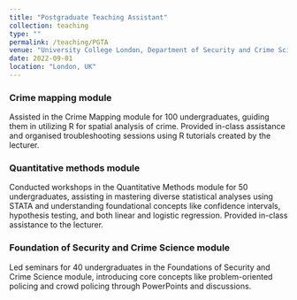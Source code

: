 ```yaml
---
title: "Postgraduate Teaching Assistant"
collection: teaching
type: ""
permalink: /teaching/PGTA
venue: "University College London, Department of Security and Crime Science"
date: 2022-09-01
location: "London, UK"
---
```


### Crime mapping module
Assisted in the Crime Mapping module for 100 undergraduates, guiding them in utilizing R for spatial
analysis of crime. Provided in-class assistance and organised troubleshooting sessions using R tutorials
created by the lecturer.
### Quantitative methods module
Conducted workshops in the Quantitative Methods module for 50 undergraduates, assisting in mastering
diverse statistical analyses using STATA and understanding foundational concepts like confidence intervals,
hypothesis testing, and both linear and logistic regression. Provided in-class assistance to the lecturer.
### Foundation of Security and Crime Science module
Led seminars for 40 undergraduates in the Foundations of Security and Crime Science module, introducing
core concepts like problem-oriented policing and crowd policing through PowerPoints and discussions.
